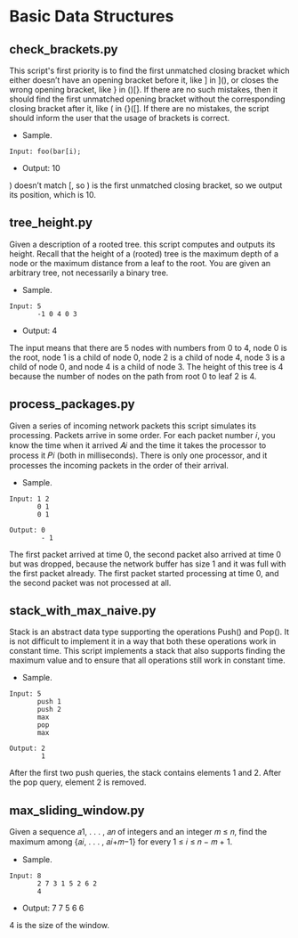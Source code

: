 # Basic Data Structures

## check_brackets.py

This script's first priority is to find the first unmatched closing bracket which either doesn’t have an opening bracket before it, like ] in ](), or closes the wrong opening bracket, like } in ()[}. If there are no such mistakes, then it should find the first unmatched opening bracket without the corresponding closing bracket after it, like ( in {}([]. If there are no mistakes, the script should inform the user that the usage of brackets is correct.
* Sample.
```
Input: foo(bar[i);
```
* Output: 10

) doesn’t match [, so ) is the first unmatched closing bracket, so we output its position, which is 10.

## tree_height.py

Given a description of a rooted tree. this script computes and outputs its height. Recall that the height of a (rooted) tree is the maximum depth of a node or the maximum distance from a leaf to the root. You are given an arbitrary tree, not necessarily a binary tree.
* Sample.
```
Input: 5
       -1 0 4 0 3

```
* Output: 4

The input means that there are 5 nodes with numbers from 0 to 4, node 0 is the root, node 1 is a child of node 0, node 2 is a child of node 4, node 3 is a child of node 0, and node 4 is a child of node 3. The height of this tree is 4 because the number of nodes on the path from root 0 to leaf 2 is 4.

## process_packages.py

Given a series of incoming network packets this script simulates its processing. Packets arrive in some order. For each packet number 𝑖, you know the time when it arrived 𝐴𝑖 and the time it takes the processor to process it 𝑃𝑖 (both in milliseconds). There is only one processor, and it processes the incoming packets in the order of their arrival.
* Sample.
```
Input: 1 2
       0 1
       0 1

```
```
Output: 0
        - 1

```
The first packet arrived at time 0, the second packet also arrived at time 0 but was dropped, because the network buffer has size 1 and it was full with the first packet already. The first packet started processing at time 0, and the second packet was not processed at all.


## stack_with_max_naive.py

Stack is an abstract data type supporting the operations Push() and Pop(). It is not difficult to implement it in a way that both these operations work in constant time. This script implements a stack that also supports finding the maximum value and to ensure that all operations still work in constant time.
* Sample.
```
Input: 5
       push 1
       push 2
       max
       pop
       max
```
```
Output: 2
        1

```
After the first two push queries, the stack contains elements 1 and 2. After the pop query, element 2 is removed.

## max_sliding_window.py

Given a sequence 𝑎1, . . . , 𝑎𝑛 of integers and an integer 𝑚 ≤ 𝑛, find the maximum among {𝑎𝑖, . . . , 𝑎𝑖+𝑚−1} for every 1 ≤ 𝑖 ≤ 𝑛 − 𝑚 + 1.
* Sample.
```
Input: 8
       2 7 3 1 5 2 6 2
       4

```
* Output: 7 7 5 6 6

4 is the size of the window.
